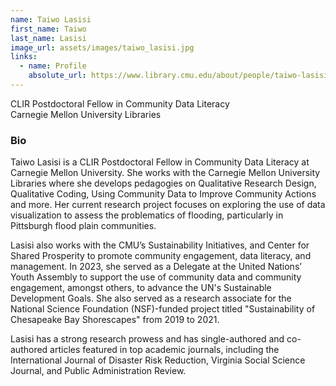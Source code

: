 ```yaml
---
name: Taiwo Lasisi
first_name: Taiwo
last_name: Lasisi
image_url: assets/images/taiwo_lasisi.jpg
links:
  - name: Profile
    absolute_url: https://www.library.cmu.edu/about/people/taiwo-lasisi
---
```


CLIR Postdoctoral Fellow in Community Data Literacy   
Carnegie Mellon University Libraries   

### Bio

Taiwo Lasisi is a CLIR Postdoctoral Fellow in Community Data Literacy at Carnegie Mellon University. She works with the Carnegie Mellon University Libraries where she develops pedagogies on Qualitative Research Design, Qualitative Coding, Using Community Data to Improve Community Actions and more. Her current research project focuses on exploring the use of data visualization to assess the problematics of flooding, particularly in Pittsburgh flood plain communities.

Lasisi also works with the CMU’s Sustainability Initiatives, and Center for Shared Prosperity to promote community engagement, data literacy, and management. In 2023, she served as a Delegate at the United Nations’ Youth Assembly to support the use of community data and community engagement, amongst others, to advance the UN's Sustainable Development Goals. She also served as a research associate for the National Science Foundation (NSF)-funded project titled "Sustainability of Chesapeake Bay Shorescapes" from 2019 to 2021.

Lasisi has a strong research prowess and has single-authored and co-authored articles featured in top academic journals, including the International Journal of Disaster Risk Reduction, Virginia Social Science Journal, and Public Administration Review.
